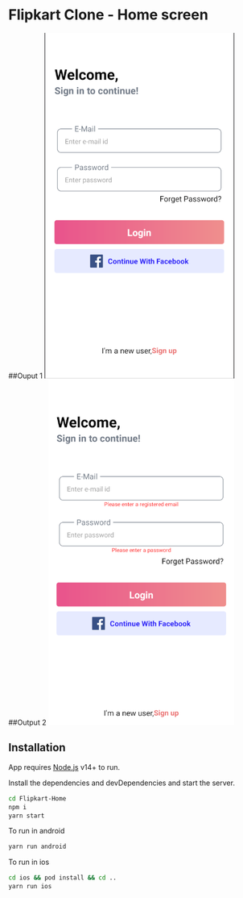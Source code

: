 # Flipkart Clone - Home screen
##Ouput 1
![Demo png](https://github.com/nalinsakthivel/Techno-Tackle-Interview-code/blob/master/output/task%201.png)
##Output 2
![Demo png](https://github.com/nalinsakthivel/Techno-Tackle-Interview-code/blob/master/output/task2.png)

## Installation

App requires [Node.js](https://nodejs.org/) v14+ to run.

Install the dependencies and devDependencies and start the server.

```sh
cd Flipkart-Home
npm i
yarn start
```

To run in android

```sh
yarn run android
```

To run in ios

```sh
cd ios && pod install && cd ..
yarn run ios
```
